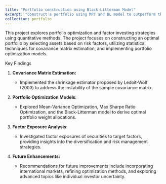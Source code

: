 ```yaml
---
title: "Portfolio construction using Black-Litterman Model"
excerpt: "Construct a portfolio using MPT and BL model to outperform the market return. Using various techniques in portfolio selection, weight allocation and incorporate views in portfolio optimisation process. 1<br/><img src='/images/blogs/bl-construct.png'>"
collection: portfolio
---
```


This project explores portfolio optimization and factor investing strategies using quantitative methods. The project focuses on constructing an optimal portfolio by selecting assets based on risk factors, utilizing statistical techniques for covariance matrix estimation, and implementing portfolio optimization models.

Key Findings

1. **Covariance Matrix Estimation:**
   - Implemented the shrinkage estimator proposed by Ledoit-Wolf (2003) to address the instability of the sample covariance matrix.

2. **Portfolio Optimization Models:**
   - Explored Mean-Variance Optimization, Max Sharpe Ratio Optimization, and the Black-Litterman model to derive optimal portfolio weight allocations.

3. **Factor Exposure Analysis:**
   - Investigated factor exposures of securities to target factors, providing insights into the diversification and risk management strategies.

4. **Future Enhancements:**
   - Recommendations for future improvements include incorporating international markets, refining optimization methods, and exploring advanced topics like individual investor uncertainty.

